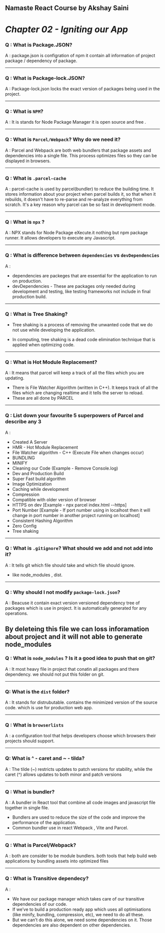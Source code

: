 ## Namaste React Course by Akshay Saini
# _Chapter 02 - Igniting our App_

### Q : What is Package.JSON?
A :  package.json is configration of npm
it contain all information of project package / dependency of package.

---

### Q : What is Package-lock.JSON?
A : Package-lock.json locks the exact version of packages being
used in the project.

---

### Q : What is `NPM`?
A : It is stands for Node Package Manager it is open source and free . 

---

### Q : What is `Parcel/Webpack`? Why do we need it?
A : Parcel and Webpack are both web bundlers that package assets and dependencies into a single file. This process optimizes files so they can be displayed in browsers. 

---

### Q : What is `.parcel-cache`
A : parcel-cache is used by parcel(bundler) to reduce the building time. It stores information about your project when parcel builds it, so that when it rebuilds, it doesn't have to re-parse and re-analyze everything from scratch. It's a key reason why parcel can be so fast in development mode.

---


### Q : What is `npx` ?
A : NPX stands for Node Package eXecute.it nothing but npm package runner. It allows developers to execute any Javascript.

---

### Q : What is difference between `dependencies` vs `devDependencies`
A : 
- dependencies are packeges that are essential for the application  to run on production.
- devDependencies - These are packages only needed during development and testing, like testing frameworks not include in final production build.
---

### Q : What is Tree Shaking?
- Tree shaking is a process of removing the unwanted code that
we do not use while developing the application.

- In computing, tree shaking is a dead code elimination
technique that is applied when optimizing code.
-----

### Q : What is Hot Module Replacement?
A : It means that parcel will keep a track of all the files which
you are updating.
- There is File Watcher Algorithm (written in C++). It keeps
track of all the files which are changing realtime and it
tells the server to reload.
- These are all done by PARCEL
---
### Q :  List down your favourite 5 superpowers of Parcel and describe any 3
A : 
* Created A Server
 * HMR - Hot Module Replacement
 * File Watcher algorithm - C++ (Execute File when changes occur)
 * BUNDLING
 * MINIFY
 * Cleaning our Code (Example - Remove Console.log)
 * Dev and Production Build
 * Super Fast build algorithm
 * Image Optimization
 * Caching while development
 * Compression
 * Compatible with older version of browser
 * HTTPS on dev [Example - npx parcel index.html --https]
 * Port Number [Example - If port number using in localhost then it will change in port number in another project running on localhost]
 * Consistent Hashing Algorithm
 * Zero Config
 * Tree shaking

 ---


### Q : What is `.gitignore`? What should we add and not add into it?
A : It tells git which file should take and which file should ignore.
- like node_modules , dist.

---

### Q : Why should I not modify `package-lock.json`?
A : Beacuse it contain exact version versioned dependency tree of packages which is use in project. It is automatically generated for any operations.

By deleteing this file we can loss inforamation about project and it will not able to generate node_modules
-----

### Q : What is `node_modules` ? Is it a good idea to push that on git?
A : It most heavy file in project that conatin all packages and there dependency. we should not put this folder on git.

---

### Q:  What is the `dist` folder?
A : It stands for distrubutable. contains the minimized version of the source code. which is use for production web app.

---

### Q : What is `browserlists`
A : a configuration tool that helps developers choose which browsers their projects should support.

---

### Q: What is  ^ - caret and ~ - tilda?
A : The tilde (~) restricts updates to patch versions for stability, while the caret (^) allows updates to both minor and patch versions

---

### Q : What is bundler?
A :  A bundler in React tool that combine all code images and javascript file  together in single file.

- Bundlers are used to reduce the size of the code and improve the performance of the application.
- Common bundler use in react Webpack , Vite and Parcel.
---

### Q : What is Parcel/Webpack?
A : both are consider to be module bundlers. both tools that help build web applications by bundling assets into optimized files

---

### Q : What is Transitive dependecy?
A : 
- We have our package manager which takes care of our
transitive dependencies of our code.
- If we’ve to build a production ready app which uses all
optimisations (like minify, bundling, compression, etc), we
need to do all these.
- But we can’t do this alone, we need some dependencies on it.
Those dependencies are also dependent on other dependencies.